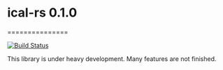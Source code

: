 
# ical-rs 0.1.0
===============

[![Build Status](https://travis-ci.org/Peltoche/rust-vcard-ical.svg?branch=master)](https://travis-ci.org/Peltoche/rust-vcard-ical)

This library is under heavy development. Many features are not finished.

